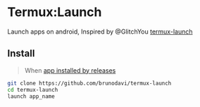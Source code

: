 # Termux:Launch

Launch apps on android, Inspired by @GlitchYou [termux-launch](https://github.com/GlitchYou/termux-launch)

## Install

> When [app installed by releases](#)

```bash
git clone https://github.com/brunodavi/termux-launch
cd termux-launch
launch app_name
```


